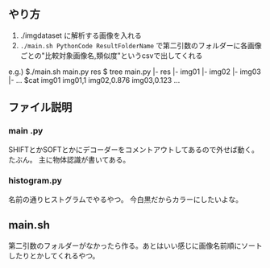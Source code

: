 ## やり方

1. ./imgdataset に解析する画像を入れる
2. ` ./main.sh PythonCode ResultFolderName ` で第二引数のフォルダーに各画像ごとの"比較対象画像名,類似度"というcsvで出してくれる

e.g.) 
$./main.sh main.py res
$ tree
main.py
|- res
   |- img01
   |- img02
   |- img03
   |- … 
$cat img01
img01,1
img02,0.876
img03,0.123
…

## ファイル説明

### main .py

SHIFTとかSOFTとかにデコーダーをコメントアウトしてあるので外せば動く。たぶん。
主に物体認識が書いてある。

### histogram.py

名前の通りヒストグラムでやるやつ。
今白黒だからカラーにしたいよな。

## main.sh

第二引数のフォルダーがなかったら作る。あとはいい感じに画像名前順にソートしたりとかしてくれるやつ。

